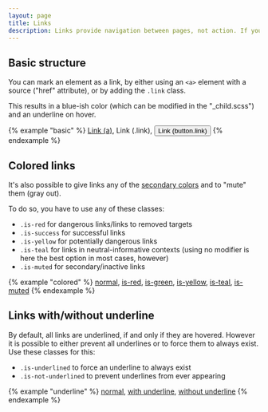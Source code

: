 ```yaml
---
layout: page
title: Links
description: Links provide navigation between pages, not action. If you want to provide action, you should use a <a href="components.buttons.html">button</a>.
---
```


## Basic structure

You can mark an element as a link, by either using an `<a>` element with a source ("href" attribute), or by adding the `.link` class.

This results in a blue-ish color (which can be modified in the "_child.scss") and an underline on hover.

{% example "basic" %}
<a href="#">Link (a)</a>,
<span class="link">Link (.link)</span>,
<button class="link">Link (button.link)</button>
{% endexample %}

## Colored links

It's also possible to give links any of the <a href="/utilities/colors">secondary colors</a> and to "mute" them (gray out).

To do so, you have to use any of these classes:
- `.is-red` for dangerous links/links to removed targets
- `.is-success` for successful links
- `.is-yellow` for potentially dangerous links
- `.is-teal` for links in neutral-informative contexts (using no modifier is here the best option in most cases, however)
- `.is-muted` for secondary/inactive links

{% example "colored" %}
<a href="#">normal</a>,
<a href="#" class="is-red">is-red</a>,
<a href="#" class="is-green">is-green</a>,
<a href="#" class="is-yellow">is-yellow</a>,
<a href="#" class="is-teal">is-teal</a>,
<a href="#" class="is-muted">is-muted</a>
{% endexample %}


## Links with/without underline

By default, all links are underlined, if and only if they are hovered. However it is possible to either prevent all underlines or to force them to always exist. Use these classes for this:

- `.is-underlined` to force an underline to always exist
- `.is-not-underlined` to prevent underlines from ever appearing

{% example "underline" %}
<a href="#">normal</a>,
<a href="#" class="is-underlined">with underline</a>,
<a href="#" class="is-not-underlined">without underline</a>
{% endexample %}